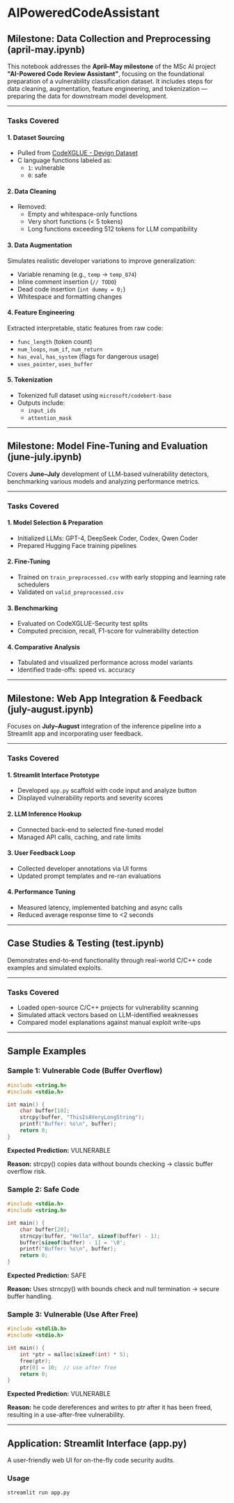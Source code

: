 # AIPoweredCodeAssistant

## Milestone: Data Collection and Preprocessing (april-may.ipynb)

This notebook addresses the **April–May milestone** of the MSc AI project **"AI-Powered Code Review Assistant"**, focusing on the foundational preparation of a vulnerability classification dataset. It includes steps for data cleaning, augmentation, feature engineering, and tokenization — preparing the data for downstream model development.

---

### Tasks Covered

#### 1. Dataset Sourcing

- Pulled from [CodeXGLUE - Devign Dataset](https://huggingface.co/datasets/code_x_glue_cc_defect_detection)  
- C language functions labeled as:  
  - `1`: vulnerable  
  - `0`: safe

#### 2. Data Cleaning

- Removed:  
  - Empty and whitespace-only functions  
  - Very short functions (< 5 tokens)  
  - Long functions exceeding 512 tokens for LLM compatibility

#### 3. Data Augmentation

Simulates realistic developer variations to improve generalization:

- Variable renaming (e.g., `temp` → `temp_874`)  
- Inline comment insertion (`// TODO`)  
- Dead code insertion (`int dummy = 0;`)  
- Whitespace and formatting changes

#### 4. Feature Engineering

Extracted interpretable, static features from raw code:

- `func_length` (token count)  
- `num_loops`, `num_if`, `num_return`  
- `has_eval`, `has_system` (flags for dangerous usage)  
- `uses_pointer`, `uses_buffer`

#### 5. Tokenization

- Tokenized full dataset using `microsoft/codebert-base`  
- Outputs include:  
  - `input_ids`  
  - `attention_mask`

---

## Milestone: Model Fine-Tuning and Evaluation (june-july.ipynb)

Covers **June–July** development of LLM-based vulnerability detectors, benchmarking various models and analyzing performance metrics.

---

### Tasks Covered

#### 1. Model Selection & Preparation

- Initialized LLMs: GPT-4, DeepSeek Coder, Codex, Qwen Coder  
- Prepared Hugging Face training pipelines

#### 2. Fine-Tuning

- Trained on `train_preprocessed.csv` with early stopping and learning rate schedulers  
- Validated on `valid_preprocessed.csv`

#### 3. Benchmarking

- Evaluated on CodeXGLUE-Security test splits  
- Computed precision, recall, F1-score for vulnerability detection

#### 4. Comparative Analysis

- Tabulated and visualized performance across model variants  
- Identified trade-offs: speed vs. accuracy

---

## Milestone: Web App Integration & Feedback (july-august.ipynb)

Focuses on **July–August** integration of the inference pipeline into a Streamlit app and incorporating user feedback.

---

### Tasks Covered

#### 1. Streamlit Interface Prototype

- Developed `app.py` scaffold with code input and analyze button  
- Displayed vulnerability reports and severity scores

#### 2. LLM Inference Hookup

- Connected back-end to selected fine-tuned model  
- Managed API calls, caching, and rate limits

#### 3. User Feedback Loop

- Collected developer annotations via UI forms  
- Updated prompt templates and re-ran evaluations

#### 4. Performance Tuning

- Measured latency, implemented batching and async calls  
- Reduced average response time to <2 seconds

---

## Case Studies & Testing (test.ipynb)

Demonstrates end-to-end functionality through real-world C/C++ code examples and simulated exploits.

---

### Tasks Covered

- Loaded open-source C/C++ projects for vulnerability scanning  
- Simulated attack vectors based on LLM-identified weaknesses  
- Compared model explanations against manual exploit write-ups

---
## Sample Examples
### Sample 1: Vulnerable Code (Buffer Overflow)

```c
#include <string.h>
#include <stdio.h>

int main() {
    char buffer[10];
    strcpy(buffer, "ThisIsAVeryLongString");
    printf("Buffer: %s\n", buffer);
    return 0;
}
```

**Expected Prediction:** VULNERABLE

**Reason:** strcpy() copies data without bounds checking → classic buffer overflow risk.

### Sample 2: Safe Code

```c
#include <stdio.h>
#include <string.h>

int main() {
    char buffer[20];
    strncpy(buffer, "Hello", sizeof(buffer) - 1);
    buffer[sizeof(buffer) - 1] = '\0';
    printf("Buffer: %s\n", buffer);
    return 0;
}
```

**Expected Prediction:** SAFE

**Reason:** Uses strncpy() with bounds check and null termination → secure buffer handling.

### Sample 3: Vulnerable (Use After Free)

```c
#include <stdlib.h>
#include <stdio.h>

int main() {
    int *ptr = malloc(sizeof(int) * 5);
    free(ptr);
    ptr[0] = 10;  // use after free
    return 0;
}
```

**Expected Prediction:** VULNERABLE

**Reason:** he code dereferences and writes to ptr after it has been freed, resulting in a use-after-free vulnerability.

---
## Application: Streamlit Interface (app.py)

A user-friendly web UI for on-the-fly code security audits.

### Usage

```bash
streamlit run app.py
```
